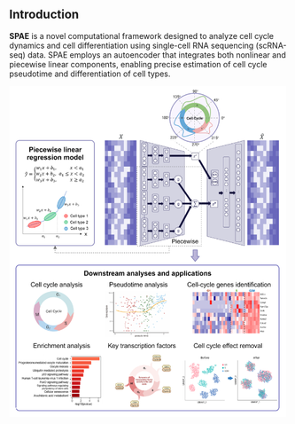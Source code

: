 ## Introduction
**SPAE** is a novel computational framework designed to analyze cell cycle dynamics and cell differentiation using single-cell RNA sequencing (scRNA-seq) data. SPAE employs an autoencoder that integrates both nonlinear and piecewise linear components, enabling precise estimation of cell cycle pseudotime and differentiation of cell types.

<img src="https://github.com/YaJahn/SPAE/blob/master/Fig1.png" width="500px">
